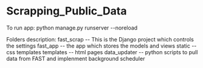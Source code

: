 # Scrapping_Public_Data

To run app:
python manage.py runserver --noreload

Folders description:
fast_scrap   -- This is the Django project which controls the settings
fast_app     -- the app which stores the models and views
static       -- css templates
templates    -- html pages
data_updater -- python scripts to pull data from FAST and implenment background scheduler